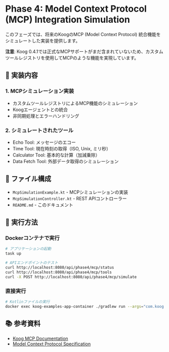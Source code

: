 # Phase 4: Model Context Protocol (MCP) Integration Simulation

このフェーズでは、将来のKoogのMCP (Model Context Protocol) 統合機能をシミュレートした実装を提供します。

**注意**: Koog 0.4.1では正式なMCPサポートがまだ含まれていないため、カスタムツールレジストリを使用してMCPのような機能を実現しています。

## 🎯 実装内容

### 1. MCPシミュレーション実装
- カスタムツールレジストリによるMCP機能のシミュレーション
- Koogエージェントとの統合
- 非同期処理とエラーハンドリング

### 2. シミュレートされたツール
- Echo Tool: メッセージのエコー
- Time Tool: 現在時刻の取得（ISO, Unix, ミリ秒）
- Calculator Tool: 基本的な計算（加減乗除）
- Data Fetch Tool: 外部データ取得のシミュレーション

## 📁 ファイル構成

- `McpSimulationExample.kt` - MCPシミュレーションの実装
- `McpSimulationController.kt` - REST APIコントローラー
- `README.md` - このドキュメント

## 🚀 実行方法

### Dockerコンテナで実行
```bash
# アプリケーションの起動
task up

# APIエンドポイントのテスト
curl http://localhost:8080/api/phase4/mcp/status
curl http://localhost:8080/api/phase4/mcp/tools
curl -X POST http://localhost:8080/api/phase4/mcp/simulate
```

### 直接実行
```bash
# Kotlinファイルの実行
docker exec koog-examples-app-container ./gradlew run --args="com.koog.examples.phase4.McpSimulationExampleKt"
```

## 📚 参考資料

- [Koog MCP Documentation](https://docs.koog.ai/model-context-protocol/)
- [Model Context Protocol Specification](https://modelcontextprotocol.io/)